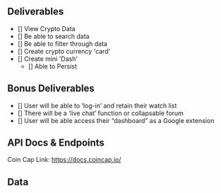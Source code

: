 ## Deliverables 
- [] View Crypto Data
- [] Be able to search data 
- [] Be able to filter through data
- [] Create crypto currency 'card'
- [] Create mini 'Dash' 
    - [] Able to Persist

## Bonus Deliverables
- [] User will be able to ‘log-in’ and retain their watch list
- [] There will be a ‘live chat’ function or collapsable forum
- [] User will be able access their “dashboard” as a Google extension

## API Docs & Endpoints
Coin Cap Link: https://docs.coincap.io/


## Data